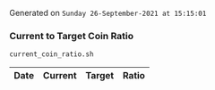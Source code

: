 Generated on `Sunday 26-September-2021 at 15:15:01`

### Current to Target Coin Ratio
`current_coin_ratio.sh`

Date|Current|Target|Ratio
---|---|---|---
